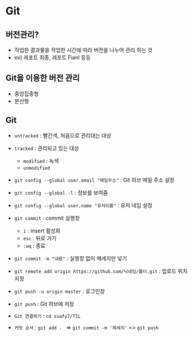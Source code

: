 # Git



## 버전관리?

* 작업한 결과물을 작업한 시간에 따라 버전을 나누어 관리 하는 것
* ex) 레포트 최종, 레포트 Fianl 등등



## Git을 이용한 버전 관리

* 중앙집중형
* 분산형



## Git

* `untracked` : 빨간색, 처음으로 관리대는 대상
* `tracked` : 관리되고 있는 대상
  * `modified` : 녹색
  * `unmodified` 



* `git config --global user.email "메일주소"` : Git 허브 메일 주소 설정
* `git config --global -l` : 정보를 보여줌
* `git config --global user.name "유저이름"` : 유저 네임 설정



* `git commit` :  commit 실행창 
  * `i` : insert 활성화
  * `esc` : 뒤로 가기
  * `:wq` : 종료



* `git commit -m "내용"` : 실행창 없이 메세지만 넣기



* `git remote add origin https://github.com/닉네임/폴더.git` : 업로드 위치 지정
* `git push -u origin master` : 로그인창
* `git push` : Git 허브에 저장



* `Git 연결하기` : `cd ssafy7/TIL`

* `커밋 순서` : `git add . ` => `git commit -m '메세지'` => `git push` 